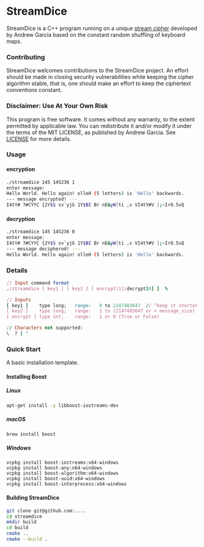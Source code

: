 # StreamDice

StreamDice is a C++ program running on a unique [stream cipher](https://en.wikipedia.org/wiki/Stream_cipher) developed by Andrew Garcia based on the constant random shuffling of keyboard maps. 

### Contributing

StreamDice welcomes contributions to the StreamDice project. An effort should be made in closing security vulnerabilities while keeping the cipher algorithm stable, that is, one should make an effort to keep the ciphertext conventions constant. 

### Disclaimer: Use At Your Own Risk
This program is free software. It comes without any warranty, to the extent permitted by applicable law. You can redistribute it and/or modify it under the terms of the MIT LICENSE, as published by Andrew Garcia. See [LICENSE](https://github.com/andrewrgarcia/streamdice/blob/main/LICENSE) for more details.

### Usage 

#### encryption
```bash
./streamdice 145 145236 1
enter message:
Hello World. Hello again! olleH (5 letters) is 'Hello' backwards.
--- message encrypted! ---
I4tY# 7#CYYC {2Y$S sv`yjG 1Y$BI Br nE&yW[ti ,v VI4tY#V ];~IrO.5vQ
```
#### decryption
```bash
./streamdice 145 145236 0
enter message:
I4tY# 7#CYYC {2Y$S sv`yjG 1Y$BI Br nE&yW[ti ,v VI4tY#V ];~IrO.5vQ
--- message deciphered! ---
Hello World. Hello again! olleH (5 letters) is 'Hello' backwards.
```
### Details
```ruby
// Input command format
./streamdice [ key1 ] [ key2 ] [ encrypt[1]/decrypt[0] ]  %

// Inputs
[ key1 ]    type long;   range:   0 to 2147483647  // "keep it shorter than 10 digits"
[ key2 ]    type long;   range:   1 to (2147483647 or < message_size)
[ encrypt ] type int;    range:   1 or 0 (True or False)

// Characters not supported:
\  ? | "
```

### Quick Start

A basic installation template.

#### Installing Boost

##### Linux

```bash
apt-get install -y libboost-iostreams-dev
```
##### macOS
```bash
brew install boost
```
##### Windows

```
vcpkg install boost-iostreams:x64-windows
vcpkg install boost-any:x64-windows
vcpkg install boost-algorithm:x64-windows
vcpkg install boost-uuid:x64-windows
vcpkg install boost-interprocess:x64-windows
```


#### Building StreamDice
```bash
git clone git@github.com:....
cd streamdice
mkdir build
cd build
cmake ..
cmake --build .
```

